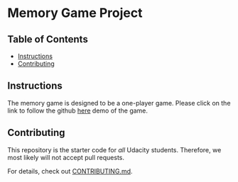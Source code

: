 # Memory Game Project

## Table of Contents

* [Instructions](#instructions)
* [Contributing](#contributing)

## Instructions

The memory game is designed to be a one-player game. Please click on the link to follow the github <a href="https://chilezdengr.github.io/Memory-Game/">here</a> demo of the game.


## Contributing

This repository is the starter code for _all_ Udacity students. Therefore, we most likely will not accept pull requests.

For details, check out [CONTRIBUTING.md](CONTRIBUTING.md).
